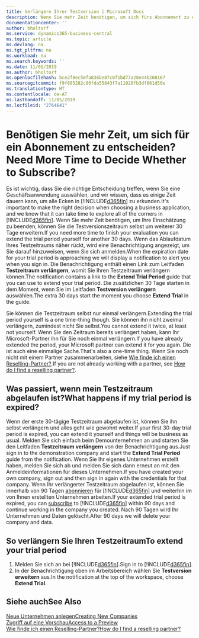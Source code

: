 ```yaml
---
title: Verlängern Ihrer Testversion | Microsoft Docs
description: Wenn Sie mehr Zeit benötigen, um sich fürs Abonnement zu entscheiden, können Sie Ihre Testversion verlängern.
documentationcenter: ''
author: bholtorf
ms.service: dynamics365-business-central
ms.topic: article
ms.devlang: na
ms.tgt_pltfrm: na
ms.workload: na
ms.search.keywords: ''
ms.date: 11/01/2019
ms.author: bholtorf
ms.openlocfilehash: bce2f8ec50fa836be87c0f1bd77a28e44b208167
ms.sourcegitcommit: f9f805282c86fda55843f7a11020fb3df861d50e
ms.translationtype: HT
ms.contentlocale: de-AT
ms.lasthandoff: 11/05/2019
ms.locfileid: "2764641"
---
```

# <a name="need-more-time-to-decide-whether-to-subscribe"></a><span data-ttu-id="c3ff7-103">Benötigen Sie mehr Zeit, um sich für ein Abonnement zu entscheiden?</span><span class="sxs-lookup"><span data-stu-id="c3ff7-103">Need More Time to Decide Whether to Subscribe?</span></span>
<span data-ttu-id="c3ff7-104">Es ist wichtig, dass Sie die richtige Entscheidung treffen, wenn Sie eine Geschäftsanwendung auswählen, und wir wissen, dass es einige Zeit dauern kann, um alle Ecken in [!INCLUDE[d365fin](includes/d365fin_md.md)] zu erkunden.</span><span class="sxs-lookup"><span data-stu-id="c3ff7-104">It's important to make the right decision when choosing a business application, and we know that it can take time to explore all of the corners in [!INCLUDE[d365fin](includes/d365fin_md.md)].</span></span> <span data-ttu-id="c3ff7-105">Wenn Sie mehr Zeit benötigen, um Ihre Einschätzung zu beenden, können Sie die Testversionszeitraum selbst um weiterer 30 Tage erweitern.</span><span class="sxs-lookup"><span data-stu-id="c3ff7-105">If you need more time to finish your evaluation you can extend the trial period yourself for another 30 days.</span></span> <span data-ttu-id="c3ff7-106">Wenn das Ablaufdatum Ihres Testzeitraums näher rückt, wird eine Benachrichtigung angezeigt, um Sie darauf hinzuweisen, wenn Sie sich anmelden.</span><span class="sxs-lookup"><span data-stu-id="c3ff7-106">When the expiration date for your trial period is approaching we will display a notification to alert you when you sign in.</span></span> <span data-ttu-id="c3ff7-107">Die Benachrichtigung enthält einen Link zum Leitfaden **Testzeitraum verlängern**, womit Sie Ihren Testzeitraum verlängern können.</span><span class="sxs-lookup"><span data-stu-id="c3ff7-107">The notification contains a link to the **Extend Trial Period** guide that you can use to extend your trial period.</span></span> <span data-ttu-id="c3ff7-108">Die zusätzlichen 30 Tage starten in dem Moment, wenn Sie im Leitfaden **Testversion verlängern** auswählen.</span><span class="sxs-lookup"><span data-stu-id="c3ff7-108">The extra 30 days start the moment you choose **Extend Trial** in the guide.</span></span>

<span data-ttu-id="c3ff7-109">Sie können die Testzeitraum selbst nur einmal verlängern.</span><span class="sxs-lookup"><span data-stu-id="c3ff7-109">Extending the trial period yourself is a one time-thing though.</span></span> <span data-ttu-id="c3ff7-110">Sie können ihn nicht zweimal verlängern, zumindest nicht Sie selbst.</span><span class="sxs-lookup"><span data-stu-id="c3ff7-110">You cannot extend it twice, at least not yourself.</span></span> <span data-ttu-id="c3ff7-111">Wenn Sie den Zeitraum bereits verlängert haben, kann Ihr Microsoft-Partner ihn für Sie noch einmal verlängern.</span><span class="sxs-lookup"><span data-stu-id="c3ff7-111">If you have already extended the period, your Microsoft partner can extend it for you again.</span></span> <span data-ttu-id="c3ff7-112">Die ist auch eine einmalige Sache.</span><span class="sxs-lookup"><span data-stu-id="c3ff7-112">That's also a one-time thing.</span></span> <span data-ttu-id="c3ff7-113">Wenn Sie noch nicht mit einem Partner zusammenarbeiten, siehe [Wie finde ich einen Reselling-Partner?](across-faq.md#findpartner).</span><span class="sxs-lookup"><span data-stu-id="c3ff7-113">If you are not already working with a partner, see [How do I find a reselling partner?](across-faq.md#findpartner).</span></span>

## <a name="what-happens-if-my-trial-period-is-expired"></a><span data-ttu-id="c3ff7-114">Was passiert, wenn mein Testzeitraum abgelaufen ist?</span><span class="sxs-lookup"><span data-stu-id="c3ff7-114">What happens if my trial period is expired?</span></span>
<span data-ttu-id="c3ff7-115">Wenn der erste 30-tägige Testzeitraum abgelaufen ist, können Sie ihn selbst verlängern und alles geht wie gewohnt weiter.</span><span class="sxs-lookup"><span data-stu-id="c3ff7-115">If your first 30-day trial period is expired, you can extend it yourself and things will be business as usual.</span></span> <span data-ttu-id="c3ff7-116">Melden Sie sich einfach beim Demounternehmen an und starten Sie den Leitfaden **Testzeitraum verlängern** von der Benachrichtigung aus.</span><span class="sxs-lookup"><span data-stu-id="c3ff7-116">Just sign in to the demonstration company and start the **Extend Trial Period** guide from the notification.</span></span> <span data-ttu-id="c3ff7-117">Wenn Sie Ihr eigenes Unternehmen erstellt haben, melden Sie sich ab und melden Sie sich dann erneut an mit den Anmeldeinformationen für dieses Unternehmen.</span><span class="sxs-lookup"><span data-stu-id="c3ff7-117">If you have created your own company, sign out and then sign in again with the credentials for that company.</span></span> <span data-ttu-id="c3ff7-118">Wenn Ihr verlängerter Testzeitraum abgelaufen ist, können Sie innerhalb von 90 Tagen [abonnieren](https://go.microsoft.com/fwlink/?linkid=828659) für [!INCLUDE[d365fin](includes/d365fin_md.md)] und weiterhin im von Ihnen erstellten Unternehmen arbeiten.</span><span class="sxs-lookup"><span data-stu-id="c3ff7-118">If your extended trial period is expired, you can [subscribe](https://go.microsoft.com/fwlink/?linkid=828659) to [!INCLUDE[d365fin](includes/d365fin_md.md)] within 90 days and continue working in the company you created.</span></span> <span data-ttu-id="c3ff7-119">Nach 90 Tagen wird Ihr Unternehmen und Daten gelöscht.</span><span class="sxs-lookup"><span data-stu-id="c3ff7-119">After 90 days we will delete your company and data.</span></span> 

## <a name="to-extend-your-trial-period"></a><span data-ttu-id="c3ff7-120">So verlängern Sie Ihren Testzeitraum</span><span class="sxs-lookup"><span data-stu-id="c3ff7-120">To extend your trial period</span></span>
1. <span data-ttu-id="c3ff7-121">Melden Sie sich an bei [!INCLUDE[d365fin](includes/d365fin_md.md)].</span><span class="sxs-lookup"><span data-stu-id="c3ff7-121">Sign in to [!INCLUDE[d365fin](includes/d365fin_md.md)].</span></span>
2. <span data-ttu-id="c3ff7-122">In der Benachrichtigung oben im Arbeitsbereich wählen Sie **Testversion erweitern** aus.</span><span class="sxs-lookup"><span data-stu-id="c3ff7-122">In the notification at the top of the workspace, choose **Extend Trial**.</span></span>

## <a name="see-also"></a><span data-ttu-id="c3ff7-123">Siehe auch</span><span class="sxs-lookup"><span data-stu-id="c3ff7-123">See Also</span></span>
[<span data-ttu-id="c3ff7-124">Neue Unternehmen anlegen</span><span class="sxs-lookup"><span data-stu-id="c3ff7-124">Creating New Companies</span></span>](about-new-company.md)  
[<span data-ttu-id="c3ff7-125">Zugriff auf eine Vorschau</span><span class="sxs-lookup"><span data-stu-id="c3ff7-125">Access to a Preview</span></span>](across-preview.md)  
[<span data-ttu-id="c3ff7-126">Wie finde ich einen Reselling-Partner?</span><span class="sxs-lookup"><span data-stu-id="c3ff7-126">How do I find a reselling partner?</span></span>](across-faq.md#findpartner)  
